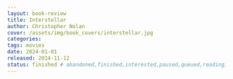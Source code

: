 ```yaml
---
layout: book-review
title: Interstellar
author: Christopher Nolan
cover: /assets/img/book_covers/interstellar.jpg
categories:
tags: movies
date: 2024-01-01
released: 2014-11-12
status: finished # abandoned,finished,interested,paused,queued,reading,reread
---
```

